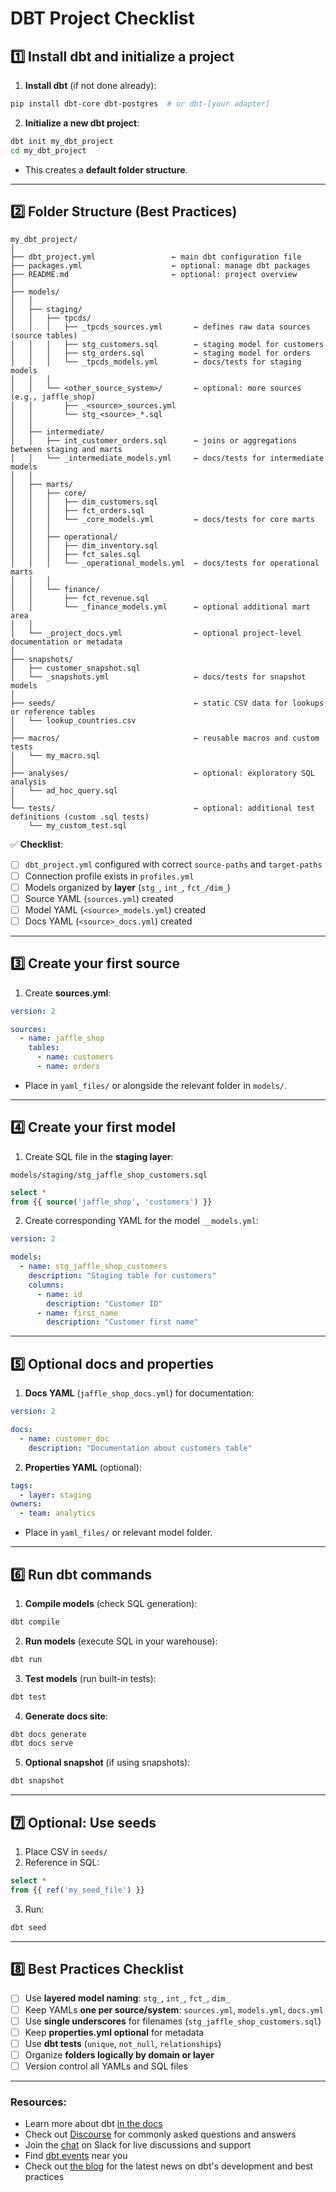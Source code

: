 # DBT Project Checklist

## **1️⃣ Install dbt and initialize a project**

1. **Install dbt** (if not done already):

```bash
pip install dbt-core dbt-postgres  # or dbt-[your adapter]
```

2. **Initialize a new dbt project**:

```bash
dbt init my_dbt_project
cd my_dbt_project
```

* This creates a **default folder structure**.

---

## **2️⃣ Folder Structure (Best Practices)**

```
my_dbt_project/
│
├── dbt_project.yml                 ← main dbt configuration file
├── packages.yml                    ← optional: manage dbt packages
├── README.md                       ← optional: project overview
│
├── models/
│   │
│   ├── staging/
│   │   ├── tpcds/
│   │   │   ├── _tpcds_sources.yml       ← defines raw data sources (source tables)
│   │   │   ├── stg_customers.sql        ← staging model for customers
│   │   │   ├── stg_orders.sql           ← staging model for orders
│   │   │   └── _tpcds_models.yml        ← docs/tests for staging models
│   │   │
│   │   └── <other_source_system>/       ← optional: more sources (e.g., jaffle_shop)
│   │       ├── _<source>_sources.yml
│   │       └── stg_<source>_*.sql
│   │
│   ├── intermediate/
│   │   ├── int_customer_orders.sql      ← joins or aggregations between staging and marts
│   │   └── _intermediate_models.yml     ← docs/tests for intermediate models
│   │
│   ├── marts/
│   │   ├── core/
│   │   │   ├── dim_customers.sql
│   │   │   ├── fct_orders.sql
│   │   │   └── _core_models.yml         ← docs/tests for core marts
│   │   │
│   │   ├── operational/
│   │   │   ├── dim_inventory.sql
│   │   │   ├── fct_sales.sql
│   │   │   └── _operational_models.yml  ← docs/tests for operational marts
│   │   │
│   │   └── finance/
│   │       ├── fct_revenue.sql
│   │       └── _finance_models.yml      ← optional additional mart area
│   │
│   └── _project_docs.yml                ← optional project-level documentation or metadata
│
├── snapshots/
│   ├── customer_snapshot.sql
│   └── _snapshots.yml                   ← docs/tests for snapshot models
│
├── seeds/                               ← static CSV data for lookups or reference tables
│   └── lookup_countries.csv
│
├── macros/                              ← reusable macros and custom tests
│   └── my_macro.sql
│
├── analyses/                            ← optional: exploratory SQL analysis
│   └── ad_hoc_query.sql
│
└── tests/                               ← optional: additional test definitions (custom .sql tests)
    └── my_custom_test.sql

```

✅ **Checklist**:

* [ ] `dbt_project.yml` configured with correct `source-paths` and `target-paths`
* [ ] Connection profile exists in `profiles.yml`
* [ ] Models organized by **layer** (`stg_`, `int_`, `fct_/dim_`)
* [ ] Source YAML (`sources.yml`) created
* [ ] Model YAML (`<source>_models.yml`) created
* [ ] Docs YAML (`<source>_docs.yml`) created

---

## **3️⃣ Create your first source**

1. Create **sources.yml**:

```yaml
version: 2

sources:
  - name: jaffle_shop
    tables:
      - name: customers
      - name: orders
```

* Place in `yaml_files/` or alongside the relevant folder in `models/`.

---

## **4️⃣ Create your first model**

1. Create SQL file in the **staging layer**:

```
models/staging/stg_jaffle_shop_customers.sql
```

```sql
select *
from {{ source('jaffle_shop', 'customers') }}
```

2. Create corresponding YAML for the model `__models.yml`:

```yaml
version: 2

models:
  - name: stg_jaffle_shop_customers
    description: "Staging table for customers"
    columns:
      - name: id
        description: "Customer ID"
      - name: first_name
        description: "Customer first name"
```

---

## **5️⃣ Optional docs and properties**

1. **Docs YAML** (`jaffle_shop_docs.yml`) for documentation:

```yaml
version: 2

docs:
  - name: customer_doc
    description: "Documentation about customers table"
```

2. **Properties YAML** (optional):

```yaml
tags:
  - layer: staging
owners:
  - team: analytics
```

* Place in `yaml_files/` or relevant model folder.

---

## **6️⃣ Run dbt commands**

1. **Compile models** (check SQL generation):

```bash
dbt compile
```

2. **Run models** (execute SQL in your warehouse):

```bash
dbt run
```

3. **Test models** (run built-in tests):

```bash
dbt test
```

4. **Generate docs site**:

```bash
dbt docs generate
dbt docs serve
```

5. **Optional snapshot** (if using snapshots):

```bash
dbt snapshot
```

---

## **7️⃣ Optional: Use seeds**

1. Place CSV in `seeds/`
2. Reference in SQL:

```sql
select *
from {{ ref('my_seed_file') }}
```

3. Run:

```bash
dbt seed
```

---

## **8️⃣ Best Practices Checklist**

* [ ] Use **layered model naming**: `stg_`, `int_`, `fct_`, `dim_`
* [ ] Keep YAMLs **one per source/system**: `sources.yml`, `models.yml`, `docs.yml`
* [ ] Use **single underscores** for filenames (`stg_jaffle_shop_customers.sql`)
* [ ] Keep **properties.yml optional** for metadata
* [ ] Use **dbt tests** (`unique`, `not_null`, `relationships`)
* [ ] Organize **folders logically by domain or layer**
* [ ] Version control all YAMLs and SQL files

---


### Resources:
- Learn more about dbt [in the docs](https://docs.getdbt.com/docs/introduction)
- Check out [Discourse](https://discourse.getdbt.com/) for commonly asked questions and answers
- Join the [chat](https://community.getdbt.com/) on Slack for live discussions and support
- Find [dbt events](https://events.getdbt.com) near you
- Check out [the blog](https://blog.getdbt.com/) for the latest news on dbt's development and best practices
